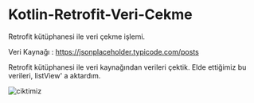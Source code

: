 # Kotlin-Retrofit-Veri-Cekme
Retrofit kütüphanesi ile veri çekme işlemi.


Veri Kaynağı : https://jsonplaceholder.typicode.com/posts

Retrofit kütüphanesi ile veri kaynağından verileri çektik. Elde ettiğimiz bu verileri, listView' a aktardım.


![ciktimiz](https://user-images.githubusercontent.com/35347062/72217633-b1c75b00-3541-11ea-83fe-a86d18936218.PNG)
